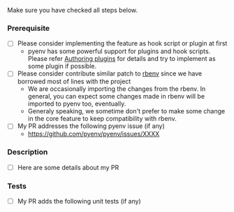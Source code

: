 Make sure you have checked all steps below.

### Prerequisite
* [ ] Please consider implementing the feature as hook script or plugin at first
  * pyenv has some powerful support for plugins and hook scripts. Please refer [Authoring plugins](https://github.com/pyenv/pyenv/wiki/Authoring-plugins) for details and try to implement as some plugin if possible.
* [ ] Please consider contribute similar patch to [rbenv](https://github.com/rbenv/rbenv) since we have borrowed most of lines with the project
  * We are occasionally importing the changes from the rbenv. In general, you can expect some changes made in rbenv will be imported to pyenv too, eventually.
  * Generaly speaking, we sometime don't prefer to make some change in the core feature to keep compatibility with rbenv.
* [ ] My PR addresses the following pyenv issue (if any)
  - https://github.com/pyenv/pyenv/issues/XXXX

### Description
- [ ] Here are some details about my PR

### Tests
- [ ] My PR adds the following unit tests (if any)
